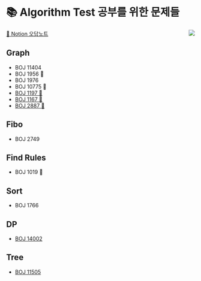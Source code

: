 # 📚 Algorithm Test 공부를 위한 문제들 

<img align='right' src="http://mazassumnida.wtf/api/v2/generate_badge?boj=kny8092">



[📓 Notion 오답노트](https://www.notion.so/061e1920a0e84ff08e28f7d8356a984c?v=620df51b7db84f0996e5decba210ee73)



## Graph
+ BOJ 11404
+ BOJ 1956 🤔
+ BOJ 1976
+ BOJ 10775 🤔
+ [BOJ 1197 🤔](https://github.com/NaayoungKwon/AlgorithmStudy/tree/main/%EB%B0%B1%EC%A4%80/Gold/1197.%E2%80%85%EC%B5%9C%EC%86%8C%E2%80%85%EC%8A%A4%ED%8C%A8%EB%8B%9D%E2%80%85%ED%8A%B8%EB%A6%AC)
+ [BOJ 1167 🤔](https://github.com/NaayoungKwon/AlgorithmStudy/tree/main/%EB%B0%B1%EC%A4%80/Gold/1167.%E2%80%85%ED%8A%B8%EB%A6%AC%EC%9D%98%E2%80%85%EC%A7%80%EB%A6%84)
+ [BOJ 2887 🤔](https://github.com/NaayoungKwon/AlgorithmStudy/tree/main/%EB%B0%B1%EC%A4%80/Platinum/2887.%E2%80%85%ED%96%89%EC%84%B1%E2%80%85%ED%84%B0%EB%84%90)

## Fibo
+ BOJ 2749

## Find Rules
+ BOJ 1019 🤔

## Sort
+ BOJ 1766

## DP
+ [BOJ 14002](https://github.com/NaayoungKwon/AlgorithmStudy/tree/main/%EB%B0%B1%EC%A4%80/Gold/14002.%E2%80%85%EA%B0%80%EC%9E%A5%E2%80%85%EA%B8%B4%E2%80%85%EC%A6%9D%EA%B0%80%ED%95%98%EB%8A%94%E2%80%85%EB%B6%80%EB%B6%84%E2%80%85%EC%88%98%EC%97%B4%E2%80%854)

## Tree
+ [BOJ 11505](https://github.com/NaayoungKwon/AlgorithmStudy/tree/main/%EB%B0%B1%EC%A4%80/Gold/11505.%E2%80%85%EA%B5%AC%EA%B0%84%E2%80%85%EA%B3%B1%E2%80%85%EA%B5%AC%ED%95%98%EA%B8%B0)
